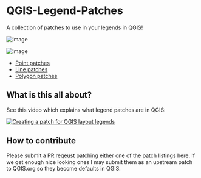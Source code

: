 # QGIS-Legend-Patches
A collection of patches to use in your legends in QGIS!

![image](https://user-images.githubusercontent.com/178003/80595003-ee00c780-8a1b-11ea-9290-8fd70aaf76bf.png)



![image](https://user-images.githubusercontent.com/178003/80546498-b22f1900-89ad-11ea-885b-9d6e4fe5e0f8.png)

* [Point patches](https://github.com/kartoza/QGIS-Legend-Patches/blob/master/point-patches.md)
* [Line patches](https://github.com/kartoza/QGIS-Legend-Patches/blob/master/line-patches.md)
* [Polygon patches](https://github.com/kartoza/QGIS-Legend-Patches/blob/master/polygon-patches.md)

## What is this all about?

See this video which explains what legend patches are in QGIS:

[![Creating a patch for QGIS layout legends](https://img.youtube.com/vi/IL21scLDKOc/0.jpg)](https://www.youtube.com/watch?v=IL21scLDKOc)

## How to contribute

Please submit a PR reqeust patching either one of the patch listings here. If we get enough nice looking ones I may submit them as an upstream patch to QGIS.org so they become defaults in QGIS.
